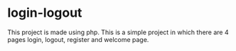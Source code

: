 # login-logout
This project is made using php.
This is a simple project in which there are 4 pages login, logout, register and welcome page.
